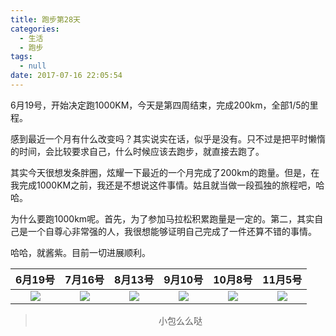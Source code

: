 ```yaml
---
title: 跑步第28天
categories:
  - 生活
  - 跑步
tags:
  - null
date: 2017-07-16 22:05:54
---
```


6月19号，开始决定跑1000KM，今天是第四周结束，完成200km，全部1/5的里程。

感到最近一个月有什么改变吗？其实说实在话，似乎是没有。只不过是把平时懒惰的时间，会比较要求自己，什么时候应该去跑步，就直接去跑了。

其实今天很想发条胖圈，炫耀一下最近的一个月完成了200km的跑量。但是，在我完成1000KM之前，我还是不想说这件事情。姑且就当做一段孤独的旅程吧，哈哈。

为什么要跑1000km呢。首先，为了参加马拉松积累跑量是一定的。第二，其实自己是一个自尊心非常强的人，我很想能够证明自己完成了一件还算不错的事情。

哈哈，就酱紫。目前一切进展顺利。


|6月19号|7月16号|8月13号|9月10号|10月8号|11月5号|
|:---:|:---:|:---:|:---:|:---:|:---:|
|![](http://wx3.sinaimg.cn/mw690/5c4190b0ly1fhm2pqi9j9j20ku11276i.jpg)|![](http://wx2.sinaimg.cn/mw690/5c4190b0ly1fhm2pr17nrj20ku112gnu.jpg)|![](http://ww4.sinaimg.cn/mw690/5c4190b0jw8eogzzejorjj2082082gmj.jpg)|![](http://ww4.sinaimg.cn/mw690/5c4190b0jw8eogzzejorjj2082082gmj.jpg)|![](http://ww4.sinaimg.cn/mw690/5c4190b0jw8eogzzejorjj2082082gmj.jpg)|![](http://ww4.sinaimg.cn/mw690/5c4190b0jw8eogzzejorjj2082082gmj.jpg)|

><div align=center>小包么么哒</div>